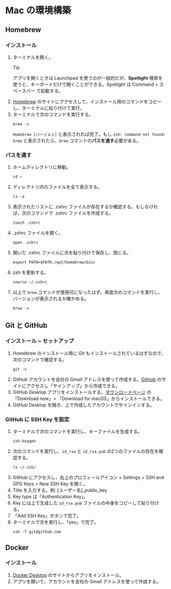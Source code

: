 # Mac の環境構築

## Homebrew
### インストール
1. ターミナルを開く。
    > [!TIP] 
    > アプリを開くときは Launchpad を使うのが一般的だが、**Spotlight** 検索を使うと、キーボードだけで開くことができる。Spotlight は Command + スペースバー で起動する。
2. [Homebrew](https://brew.sh/) のサイトにアクセスして、インストール用のコマンドをコピーし、ターミナルに貼り付けて実行。
3. ターミナルで次のコマンドを実行する。
    ```
    brew -v
    ```
    `Homebrew [バージョン]` と表示されれば完了。もし `zsh: command not found: brew` と表示されたら、`brew` コマンドの**パスを通す**必要がある。

### パスを通す
1. ホームディレクトリに移動。
    ```
    cd ~
    ```
2. ディレクトリ内のファイルを全て表示する。
    ```
    ls -a
    ```
3. 表示されたリストに .zshrc ファイルが存在するか確認する。もしなければ，次のコマンドで .zshrc ファイルを作成する。
    ```
    touch .zshrc
    ```
4. .zshrc ファイルを開く。
    ```
    open .zshrc
    ```
5. 開いた .zshrc ファイルに次を貼り付けて保存し、閉じる。
    ```
    export PATH=$PATH:/opt/homebrew/bin/
    ```
6.  zsh を更新する。
    ```
    source ~/.zshrc
    ```
7. 以上で `brew` コマンドが使用可になったはず。再度次のコマンドを実行し、バージョンが表示されるか確かめる。
    ```
    brew -v
    ```


## Git と GitHub
### インストール ~ セットアップ
1. Homebrew のインストール時に Git もインストールされているはずなので、次のコマンドで確認する。
    ```
    git -v
    ``` 
2. GitHub アカウントを会社の Gmail アドレスを使って作成する。[GitHub](https://github.co.jp/) のサイトにアクセスし「サインアップ」から作成できる。
3. GitHub Desktop アプリをインストールする。[ダウンロードページ](https://github.com/apps/desktop?ref_cta=download+desktop&ref_loc=installing+github+desktop&ref_page=docs) の「Download now」> 「Download for macOS」からインストールできる。
4. GitHub Desktop を開き、上で作成したアカウントでサインインする。
   
### GitHub に SSH Key を設定
1. ターミナルで次のコマンドを実行し、キーファイルを生成する。
     ```
     ssh-keygen
     ```
2. 次のコマンドを実行し、`id_rsa` と `id_rsa.pub` の2つのファイルの存在を確認する。
    ```
    ls ~/.ssh/
    ```
3. GitHub にアクセスし、右上のプロフィールアイコン > Settings > SSH and GPG Keys > New SSH Key を開く。
4. Title を入力する。例: [ユーザー名]_public_key
5. Key type は「Authentication Key」。
6. Key には上で生成した `id_rsa.pub` ファイルの中身をコピーして貼り付ける。
7. 「Add SSH Key」ボタンで完了。
8. ターミナルで次を実行し、「yes」で完了。
    ```
    ssh -T git@github.com
    ```
    

## Docker
### インストール
1. [Docker Desktop](https://www.docker.com/ja-jp/products/docker-desktop/) のサイトからアプリをインストール。
2. アプリを開いて、アカウントを会社の Gmail アドレスを使って作成する。